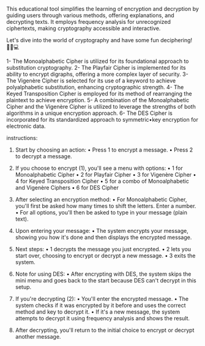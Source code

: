 This educational tool simplifies the learning of encryption and decryption by guiding
users through various methods, offering explanations, and decrypting texts. It employs frequency analysis for unrecognized 
ciphertexts, making cryptography accessible and interactive.

Let's dive into the world of cryptography and have some fun deciphering! 🕵️‍♂️💻

1- The Monoalphabetic Cipher is utilized for its foundational approach to substitution cryptography.
2- The Playfair Cipher is implemented for its ability to encrypt digraphs, offering a more complex layer of security.
3- The Vigenère Cipher is selected for its use of a keyword to achieve polyalphabetic substitution, enhancing cryptographic strength.
4- The Keyed Transposition Cipher is employed for its method of rearranging the plaintext to achieve encryption.
5- A combination of the Monoalphabetic Cipher and the Vigenère Cipher is utilized to leverage the strengths of both algorithms in a unique encryption approach.
6- The DES Cipher is incorporated for its standardized approach to symmetric•key encryption for electronic data.

instructions:

1. Start by choosing an action:
   • Press 1 to encrypt a message.
   • Press 2 to decrypt a message.

2. If you choose to encrypt (1), you'll see a menu with options:
   • 1 for Monoalphabetic Cipher
   • 2 for Playfair Cipher
   • 3 for Vigenère Cipher
   • 4 for Keyed Transposition Cipher
   • 5 for a combo of Monoalphabetic and Vigenère Ciphers
   • 6 for DES Cipher

3. After selecting an encryption method:
   • For Monoalphabetic Cipher, you'll first be asked how many times to shift the letters. Enter a number.
   • For all options, you'll then be asked to type in your message (plain text).

4. Upon entering your message:
   • The system encrypts your message, showing you how it's done and then displays the encrypted message.

5. Next steps:
   • 1 decrypts the message you just encrypted.
   • 2 lets you start over, choosing to encrypt or decrypt a new message.
   • 3 exits the system.

6. Note for using DES: 
   • After encrypting with DES, the system skips the mini menu and goes back to the start because DES can't decrypt in this setup.

7. If you're decrypting (2):
   • You'll enter the encrypted message.
   • The system checks if it was encrypted by it before and uses the correct method and key to decrypt it.
   • If it's a new message, the system attempts to decrypt it using frequency analysis and shows the result.

8. After decrypting, you'll return to the initial choice to encrypt or decrypt another message.
